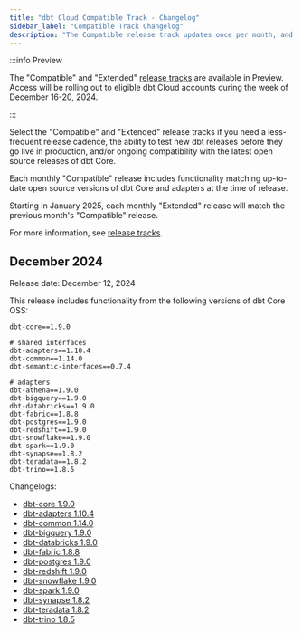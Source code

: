 ```yaml
---
title: "dbt Cloud Compatible Track - Changelog"
sidebar_label: "Compatible Track Changelog"
description: "The Compatible release track updates once per month, and it includes up-to-date open source versions as of the monthly release."
---
```


:::info Preview

The "Compatible" and "Extended" [release tracks](/docs/dbt-versions/cloud-release-tracks) are available in Preview. Access will be rolling out to eligible dbt Cloud accounts during the week of December 16-20, 2024.

:::

Select the "Compatible" and "Extended" release tracks if you need a less-frequent release cadence, the ability to test new dbt releases before they go live in production, and/or ongoing compatibility with the latest open source releases of dbt Core.

Each monthly "Compatible" release includes functionality matching up-to-date open source versions of dbt Core and adapters at the time of release.

Starting in January 2025, each monthly "Extended" release will match the previous month's "Compatible" release.

For more information, see [release tracks](/docs/dbt-versions/cloud-release-tracks).

## December 2024

Release date: December 12, 2024

This release includes functionality from the following versions of dbt Core OSS:
```
dbt-core==1.9.0

# shared interfaces
dbt-adapters==1.10.4
dbt-common==1.14.0
dbt-semantic-interfaces==0.7.4

# adapters
dbt-athena==1.9.0
dbt-bigquery==1.9.0
dbt-databricks==1.9.0
dbt-fabric==1.8.8
dbt-postgres==1.9.0
dbt-redshift==1.9.0
dbt-snowflake==1.9.0
dbt-spark==1.9.0
dbt-synapse==1.8.2
dbt-teradata==1.8.2
dbt-trino==1.8.5
```

Changelogs:
- [dbt-core 1.9.0](https://github.com/dbt-labs/dbt-core/blob/1.9.latest/CHANGELOG.md#dbt-core-190---december-09-2024)
- [dbt-adapters 1.10.4](https://github.com/dbt-labs/dbt-adapters/blob/main/CHANGELOG.md#dbt-adapters-1104---november-11-2024)
- [dbt-common 1.14.0](https://github.com/dbt-labs/dbt-common/blob/main/CHANGELOG.md)
- [dbt-bigquery 1.9.0](https://github.com/dbt-labs/dbt-bigquery/blob/1.9.latest/CHANGELOG.md#dbt-bigquery-190---december-09-2024)
- [dbt-databricks 1.9.0](https://github.com/databricks/dbt-databricks/blob/main/CHANGELOG.md#dbt-databricks-190-december-9-2024)
- [dbt-fabric 1.8.8](https://github.com/microsoft/dbt-fabric/blob/v1.8.latest/CHANGELOG.md)
- [dbt-postgres 1.9.0](https://github.com/dbt-labs/dbt-postgres/blob/main/CHANGELOG.md#dbt-postgres-190---december-09-2024)
- [dbt-redshift 1.9.0](https://github.com/dbt-labs/dbt-redshift/blob/1.9.latest/CHANGELOG.md#dbt-redshift-190---december-09-2024)
- [dbt-snowflake 1.9.0](https://github.com/dbt-labs/dbt-snowflake/blob/1.9.latest/CHANGELOG.md#dbt-snowflake-190---december-09-2024)
- [dbt-spark 1.9.0](https://github.com/dbt-labs/dbt-spark/blob/1.9.latest/CHANGELOG.md#dbt-spark-190---december-10-2024)
- [dbt-synapse 1.8.2](https://github.com/microsoft/dbt-synapse/blob/v1.8.latest/CHANGELOG.md)
- [dbt-teradata 1.8.2](https://github.com/Teradata/dbt-teradata/releases/tag/v1.8.2)
- [dbt-trino 1.8.5](https://github.com/starburstdata/dbt-trino/blob/master/CHANGELOG.md#dbt-trino-185---december-11-2024)
